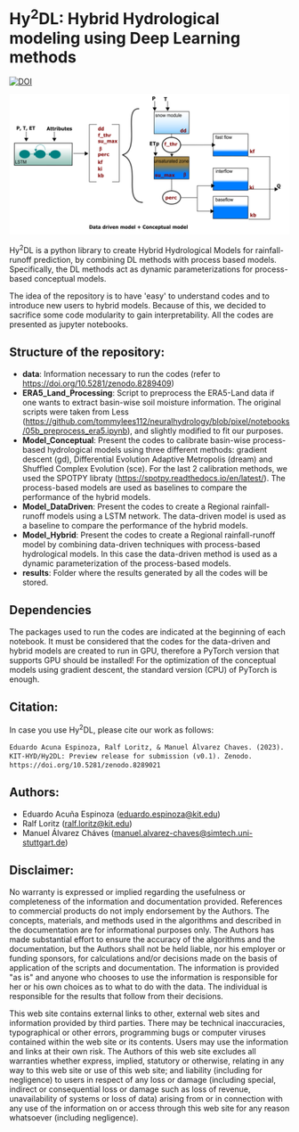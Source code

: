 # Hy<sup>2</sup>DL: Hybrid Hydrological modeling using Deep Learning methods

[![DOI](https://zenodo.org/badge/684006081.svg)](https://zenodo.org/badge/latestdoi/684006081)

![HybridModel](LSTM_SHM.png)

Hy<sup>2</sup>DL is a python library to create Hybrid Hydrological Models for rainfall-runoff prediction, by combining DL methods with process based models. Specifically, the DL methods act as dynamic parameterizations for process-based conceptual models.

The idea of the repository is to have 'easy' to understand codes and to introduce new users to hybrid models. Because of this, we decided to sacrifice some code modularity to gain interpretability. All the codes are presented as jupyter notebooks.

## Structure of the repository:

- **data**: Information necessary to run the codes (refer to https://doi.org/10.5281/zenodo.8289409)
- **ERA5_Land_Processing**: Script to preprocess the ERA5-Land data if one wants to extract basin-wise soil moisture information. The original scripts were taken from Less (https://github.com/tommylees112/neuralhydrology/blob/pixel/notebooks/05b_preprocess_era5.ipynb), and slightly modified to fit our purposes.
- **Model_Conceptual**: Present the codes to calibrate basin-wise process-based hydrological models using three different methods: gradient descent (gd), Differential Evolution Adaptive Metropolis (dream) and Shuffled Complex Evolution (sce). For the last 2 calibration methods, we used the SPOTPY libraty (https://spotpy.readthedocs.io/en/latest/). The process-based models are used as baselines to compare the performance of the hybrid models.
- **Model_DataDriven**: Present the codes to create a Regional rainfall-runoff models using a LSTM network. The data-driven model is used as a baseline to compare the performance of the hybrid models. 
- **Model_Hybrid**: Present the codes to create a Regional rainfall-runoff model by combining data-driven techniques with process-based hydrological models. In this case the data-driven method is used as a dynamic parameterization of the process-based models.
- **results**: Folder where the results generated by all the codes will be stored.

## Dependencies
The packages used to run the codes are indicated at the beginning of each notebook. It must be considered that the codes for the data-driven and hybrid models are created to run in GPU, therefore a PyTorch version that supports GPU should be installed! For the optimization of the conceptual models using gradient descent, the standard version (CPU) of PyTorch is enough.

## Citation:
In case you use Hy<sup>2</sup>DL, please cite our work as follows:

```
Eduardo Acuna Espinoza, Ralf Loritz, & Manuel Álvarez Chaves. (2023). KIT-HYD/Hy2DL: Preview release for submission (v0.1). Zenodo. https://doi.org/10.5281/zenodo.8289021
```

## Authors:
 - Eduardo Acuña Espinoza (eduardo.espinoza@kit.edu)
 - Ralf Loritz (ralf.loritz@kit.edu)
 - Manuel Álvarez Cháves (manuel.alvarez-chaves@simtech.uni-stuttgart.de)

 ## Disclaimer:
 No warranty is expressed or implied regarding the usefulness or completeness of the information and documentation provided. References to commercial products do not imply endorsement by the Authors. The concepts, materials, and methods used in the algorithms and described in the documentation are for informational purposes only. The Authors has made substantial effort to ensure the accuracy of the algorithms and the documentation, but the Authors shall not be held liable, nor his employer or funding sponsors, for calculations and/or decisions made on the basis of application of the scripts and documentation. The information is provided "as is" and anyone who chooses to use the information is responsible for her or his own choices as to what to do with the data. The individual is responsible for the results that follow from their decisions.

This web site contains external links to other, external web sites and information provided by third parties. There may be technical inaccuracies, typographical or other errors, programming bugs or computer viruses contained within the web site or its contents. Users may use the information and links at their own risk. The Authors of this web site excludes all warranties whether express, implied, statutory or otherwise, relating in any way to this web site or use of this web site; and liability (including for negligence) to users in respect of any loss or damage (including special, indirect or consequential loss or damage such as loss of revenue, unavailability of systems or loss of data) arising from or in connection with any use of the information on or access through this web site for any reason whatsoever (including negligence).
